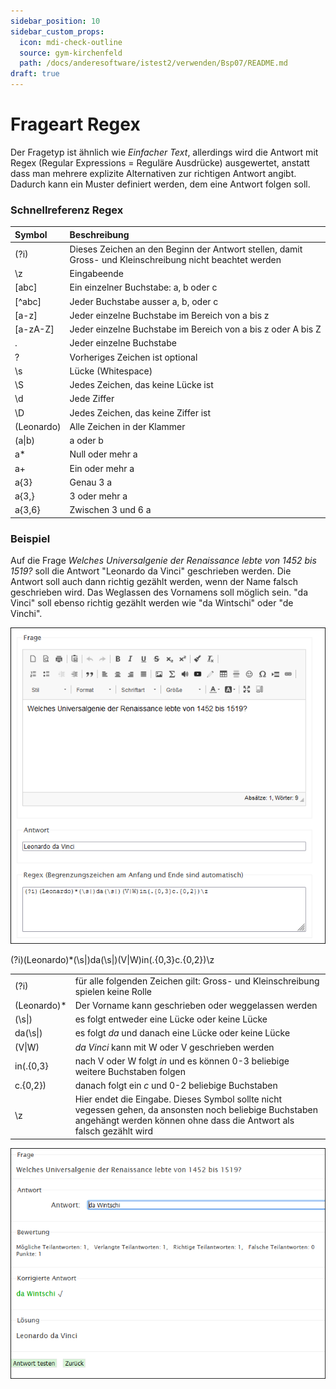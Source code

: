 ```yaml
---
sidebar_position: 10
sidebar_custom_props:
  icon: mdi-check-outline
  source: gym-kirchenfeld
  path: /docs/anderesoftware/istest2/verwenden/Bsp07/README.md
draft: true
---
```


# Frageart Regex

Der Fragetyp ist ähnlich wie _Einfacher Text_, allerdings wird die Antwort mit Regex (Regular Expressions = Reguläre Ausdrücke) ausgewertet, anstatt dass man mehrere explizite Alternativen zur richtigen Antwort angibt. Dadurch kann ein Muster definiert werden, dem eine Antwort folgen soll.

### Schnellreferenz Regex

| Symbol     | Beschreibung                                                                                             |
| :--------- | :------------------------------------------------------------------------------------------------------- |
| (?i)       | Dieses Zeichen an den Beginn der Antwort stellen, damit Gross- und Kleinschreibung nicht beachtet werden |
| \z         | Eingabeende                                                                                              |
| [abc]      | Ein einzelner Buchstabe: a, b oder c                                                                     |
| [^abc]     | Jeder Buchstabe ausser a, b, oder c                                                                      |
| [a-z]      | Jeder einzelne Buchstabe im Bereich von a bis z                                                          |
| [a-zA-Z]   | Jeder einzelne Buchstabe im Bereich von a bis z oder A bis Z                                             |
| .          | Jeder einzelne Buchstabe                                                                                 |
| ?          | Vorheriges Zeichen ist optional                                                                          |
| \s         | Lücke (Whitespace)                                                                                       |
| \S         | Jedes Zeichen, das keine Lücke ist                                                                       |
| \d         | Jede Ziffer                                                                                              |
| \D         | Jedes Zeichen, das keine Ziffer ist                                                                      |
| (Leonardo) | Alle Zeichen in der Klammer                                                                              |
| (a\|b)     | a oder b                                                                                                 |
| a*         | Null oder mehr a                                                                                         |
| a+         | Ein oder mehr a                                                                                          |
| a\{3\}     | Genau 3 a                                                                                                |
| a\{3,\}    | 3 oder mehr a                                                                                            |
| a\{3,6\}   | Zwischen 3 und 6 a                                                                                       |

### Beispiel

Auf die Frage _Welches Universalgenie der Renaissance lebte von 1452 bis 1519?_ soll die Antwort "Leonardo da Vinci" geschrieben werden. Die Antwort soll auch dann richtig gezählt werden, wenn der Name falsch geschrieben wird. Das Weglassen des Vornamens soll möglich sein. "da Vinci" soll ebenso richtig gezählt werden wie "da Wintschi" oder "de Vinchi". 

![](./Beispiel_7_2_Regex.png)


(?i)(Leonardo)*(\s|)da(\s|)(V|W)in(.{0,3}c.{0,2})\z

|             |                                                                                                                                                                                 |
| :---------- | :------------------------------------------------------------------------------------------------------------------------------------------------------------------------------ |
| (?i)        | für alle folgenden Zeichen gilt: Gross- und Kleinschreibung spielen keine Rolle                                                                                                 |
| (Leonardo)* | Der Vorname kann geschrieben oder weggelassen werden                                                                                                                            |
| (\s\|)      | es folgt entweder eine Lücke oder keine Lücke                                                                                                                                   |
| da(\s\|)    | es folgt _da_ und danach eine Lücke oder keine Lücke                                                                                                                            |
| (V\|W)      | _da Vinci_ kann mit W oder V geschrieben werden                                                                                                                                 |
| in(.{0,3}   | nach V oder W folgt _in_ und es können 0-3 beliebige weitere Buchstaben folgen                                                                                                  |
| c.{0,2})    | danach folgt ein _c_ und 0-2 beliebige Buchstaben                                                                                                                               |
| \z          | Hier endet die Eingabe. Dieses Symbol sollte nicht vegessen gehen, da ansonsten noch beliebige Buchstaben angehängt werden können ohne dass die Antwort als falsch gezählt wird |


![](./Beispiel_7_1_Regex.png)
